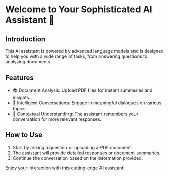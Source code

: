 # Welcome to Your Sophisticated AI Assistant 🚀

## Introduction
This AI assistant is powered by advanced language models and is designed to help you with a wide range of tasks, from answering questions to analyzing documents.

## Features
- 📚 Document Analysis: Upload PDF files for instant summaries and insights.
- 💬 Intelligent Conversations: Engage in meaningful dialogues on various topics.
- 🧠 Contextual Understanding: The assistant remembers your conversation for more relevant responses.

## How to Use
1. Start by asking a question or uploading a PDF document.
2. The assistant will provide detailed responses or document summaries.
3. Continue the conversation based on the information provided.

Enjoy your interaction with this cutting-edge AI assistant!

